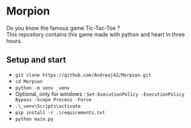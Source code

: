# Morpion
Do you know the famous game Tic-Tac-Toe ? \
This repository contains this game made with python and heart in three hours.

## Setup and start
* `git clone https://github.com/Andreaj42/Morpion.git`
* `cd Morpion`
* `python -m venv _venv`
* Optional, only for windows : `Set-ExecutionPolicy -ExecutionPolicy Bypass -Scope Process -Force`
* `.\_venv\Scripts\activate`
* `pip install -r .\requirements.txt`
* `python main.py`

